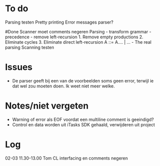 # To do
Parsing testen
Pretty printing
Error messages parser?

#Done
Scanner moet comments negeren
Parsing
	- transform grammar
		- precedence
		- remove left-recursion
			1. Remove empty productions
			2. Eliminate cycles
			3. Eliminate direct left-recursion A ::= A.... | ...
	- The real parsing
Scanning testen
	
# Issues
- De parser geeft bij een van de voorbeelden soms geen error, terwijl ie dat wel zou moeten doen. Ik weet niet meer welke.

# Notes/niet vergeten
- Warning of error als EOF voordat een multiline comment is geeindigd?
- Control en data worden uit iTasks SDK gehaald, verwijderen uit project

# Log
02-03 11.30-13.00 Tom CL interfacing en comments negeren
